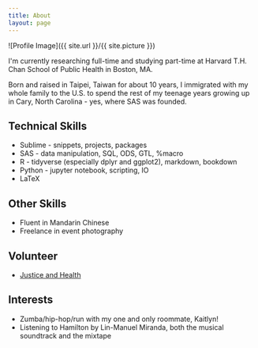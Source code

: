 ```yaml
---
title: About
layout: page
---
```

![Profile Image]({{ site.url }}/{{ site.picture }})

<p>I'm currently researching full-time and studying part-time at Harvard T.H. Chan School of Public Health in Boston, MA.</p>

<p>Born and raised in Taipei, Taiwan for about 10 years, I immigrated with my whole family to the U.S. to spend the rest of my teenage years growing up in Cary, North Carolina - yes, where SAS was founded.</p>

<h2>Technical Skills</h2>

<ul class="skill-list">
	<li>Sublime - snippets, projects, packages</li>
	<li>SAS - data manipulation, SQL, ODS, GTL, %macro</li>
	<li>R - tidyverse (especially dplyr and ggplot2), markdown, bookdown</li>
	<li>Python - jupyter notebook, scripting, IO</li>
	<li>LaTeX</li>
</ul>

<h2>Other Skills</h2>

<ul class="skill-list">
	<li>Fluent in Mandarin Chinese</li>
	<li>Freelance in event photography</li>
</ul>

<h2>Volunteer</h2>

<ul>
	<li><a href="http://justiceandhealth.org">Justice and Health</a></li>
</ul>

<h2>Interests</h2>

<ul>
	<li>Zumba/hip-hop/run with my one and only roommate, Kaitlyn!</li>
	<li>Listening to Hamilton by Lin-Manuel Miranda, both the musical soundtrack and the mixtape</li>
</ul>

